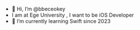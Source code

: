 - 👋 Hi, I’m @bbeceokey
- I am at Ege University , I want to be iOS Developer
- 🌱 I’m currently learning Swift since 2023

<!---
bbeceokey/bbeceokey is a ✨ special ✨ repository because its `README.md` (this file) appears on your GitHub profile.
You can click the Preview link to take a look at your changes.
--->
